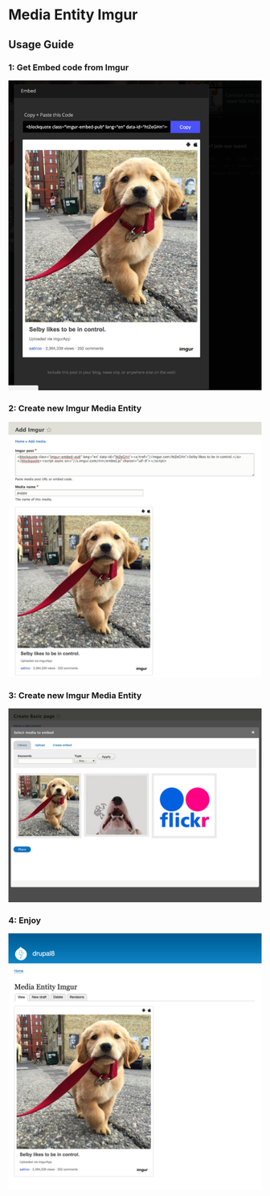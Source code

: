 # Media Entity Imgur

## Usage Guide
### 1: Get Embed code from Imgur
![media-entity-imgur1](images/1-get-embed-code.jpg)

### 2: Create new Imgur Media Entity
![media-entity-imgur2](images/2-add-embed-code.jpg)

### 3: Create new Imgur Media Entity
![media-entity-imgur3](images/3-add-media-to-nodes.jpg)

### 4: Enjoy
![media-entity-imgur4](images/4-imgur-media.jpg)
